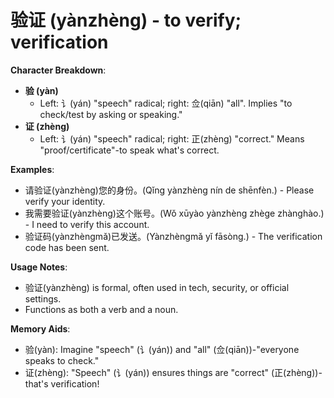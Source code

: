# **验证 (yànzhèng) - to verify; verification**

**Character Breakdown**:  
- **验 (yàn)**
  - Left: 讠(yán) "speech" radical; right: 佥(qiān) "all". Implies "to check/test by asking or speaking."  
- **证 (zhèng)**
  - Left: 讠(yán) "speech" radical; right: 正(zhèng) "correct." Means "proof/certificate"-to speak what's correct.

**Examples**:  
- 请验证(yànzhèng)您的身份。(Qǐng yànzhèng nín de shēnfèn.) - Please verify your identity.  
- 我需要验证(yànzhèng)这个账号。(Wǒ xūyào yànzhèng zhège zhànghào.) - I need to verify this account.  
- 验证码(yànzhèngmǎ)已发送。(Yànzhèngmǎ yǐ fāsòng.) - The verification code has been sent.

**Usage Notes**:  
- 验证(yànzhèng) is formal, often used in tech, security, or official settings.  
- Functions as both a verb and a noun.

**Memory Aids**:  
- 验(yàn): Imagine "speech" (讠(yán)) and "all" (佥(qiān))-"everyone speaks to check."  
- 证(zhèng): "Speech" (讠(yán)) ensures things are "correct" (正(zhèng))-that's verification!